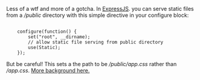 Less of a wtf and more of a gotcha. In  [ExpressJS](http://expressjs.com/). you can serve static files from a _/public_ directory with this simple directive in your configure block:

<code>
    configure(function() {
        set("root", __dirname);  
        // allow static file serving from public directory
        use(Static); 
    });
</code>

But be careful! This sets a the path to be _/public/app.css_ rather than _/app.css_. [More background here.](http://groups.google.com/group/express-js/browse_thread/thread/863ed1888597e630)